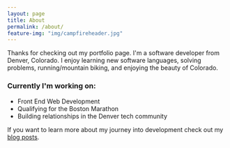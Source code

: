 ```yaml
---
layout: page
title: About
permalink: /about/
feature-img: "img/campfireheader.jpg"
---
```


Thanks for checking out my portfolio page.  I'm a software developer from Denver, Colorado.  I enjoy learning new software languages, solving problems, running/mountain biking, and enjoying the beauty of Colorado. 

### Currently I'm working on:

* Front End Web Development
* Qualifying for the Boston Marathon
* Building relationships in the Denver tech community

If you want to learn more about my journey into development check out my [blog posts](http://www.mbrooks.us/).

